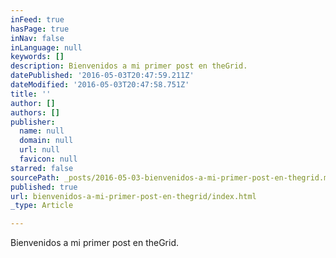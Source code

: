```yaml
---
inFeed: true
hasPage: true
inNav: false
inLanguage: null
keywords: []
description: Bienvenidos a mi primer post en theGrid.
datePublished: '2016-05-03T20:47:59.211Z'
dateModified: '2016-05-03T20:47:58.751Z'
title: ''
author: []
authors: []
publisher:
  name: null
  domain: null
  url: null
  favicon: null
starred: false
sourcePath: _posts/2016-05-03-bienvenidos-a-mi-primer-post-en-thegrid.md
published: true
url: bienvenidos-a-mi-primer-post-en-thegrid/index.html
_type: Article

---
```

Bienvenidos a mi primer post en theGrid.